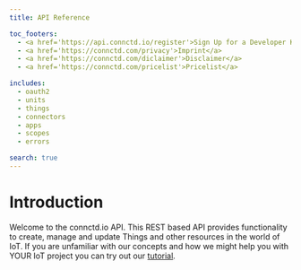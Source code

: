 ```yaml
---
title: API Reference

toc_footers:
  - <a href='https://api.connctd.io/register'>Sign Up for a Developer Key</a>
  - <a href='https://connctd.com/privacy'>Imprint</a>
  - <a href='https://connctd.com/diclaimer'>Disclaimer</a>
  - <a href='https://connctd.com/pricelist'>Pricelist</a>

includes:
  - oauth2
  - units
  - things
  - connectors
  - apps
  - scopes
  - errors

search: true
---
```


# Introduction

Welcome to the connctd.io API. This REST based API provides functionality to create, manage and update Things and
other resources in the world of IoT. If you are unfamiliar with our concepts and how we might help you with YOUR
IoT project you can try out our [tutorial](https://tutorial.connctd.io).
